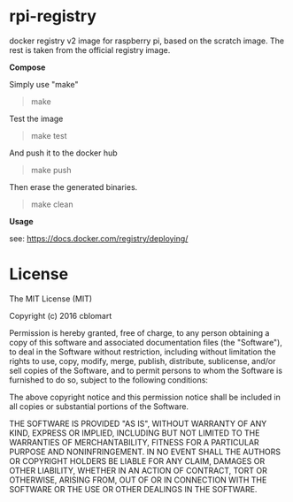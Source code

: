 # rpi-registry

docker registry v2 image for raspberry pi, based on the scratch image. The rest is taken from the official registry image.

**Compose**

Simply use "make"

> make

Test the image

> make test

And push it to the docker hub

> make push

Then erase the generated binaries.

> make clean

**Usage**

see: https://docs.docker.com/registry/deploying/

# License

The MIT License (MIT)

Copyright (c) 2016 cblomart

Permission is hereby granted, free of charge, to any person obtaining a copy of this software and associated documentation files (the "Software"), to deal in the Software without restriction, including without limitation the rights to use, copy, modify, merge, publish, distribute, sublicense, and/or sell copies of the Software, and to permit persons to whom the Software is furnished to do so, subject to the following conditions:

The above copyright notice and this permission notice shall be included in all copies or substantial portions of the Software.

THE SOFTWARE IS PROVIDED "AS IS", WITHOUT WARRANTY OF ANY KIND, EXPRESS OR IMPLIED, INCLUDING BUT NOT LIMITED TO THE WARRANTIES OF MERCHANTABILITY, FITNESS FOR A PARTICULAR PURPOSE AND NONINFRINGEMENT. IN NO EVENT SHALL THE AUTHORS OR COPYRIGHT HOLDERS BE LIABLE FOR ANY CLAIM, DAMAGES OR OTHER LIABILITY, WHETHER IN AN ACTION OF CONTRACT, TORT OR OTHERWISE, ARISING FROM, OUT OF OR IN CONNECTION WITH THE SOFTWARE OR THE USE OR OTHER DEALINGS IN THE SOFTWARE.

